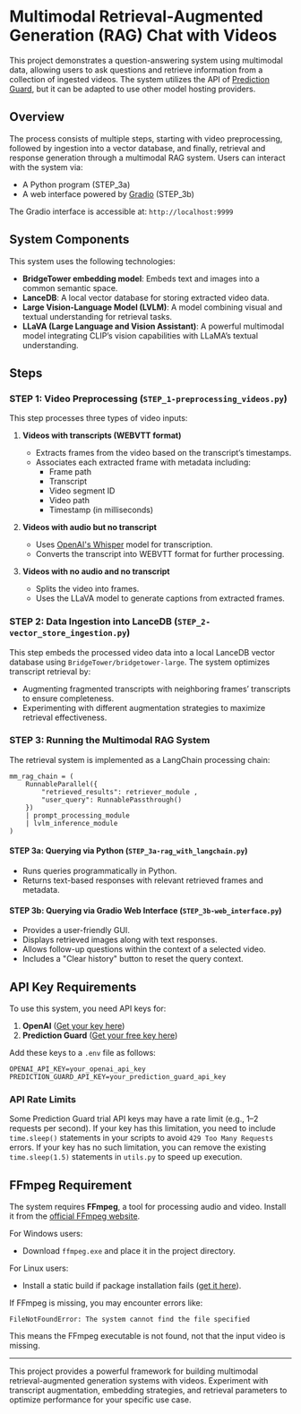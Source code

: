 # Multimodal Retrieval-Augmented Generation (RAG) Chat with Videos

This project demonstrates a question-answering system using multimodal data, allowing users to ask questions and retrieve information from a collection of ingested videos. The system utilizes the API of [Prediction Guard](https://predictionguard.com/), but it can be adapted to use other model hosting providers.

## Overview
The process consists of multiple steps, starting with video preprocessing, followed by ingestion into a vector database, and finally, retrieval and response generation through a multimodal RAG system. Users can interact with the system via:
- A Python program (STEP_3a)
- A web interface powered by [Gradio](https://www.gradio.app/) (STEP_3b)

The Gradio interface is accessible at: `http://localhost:9999`

## System Components
This system uses the following technologies:
- **BridgeTower embedding model**: Embeds text and images into a common semantic space.
- **LanceDB**: A local vector database for storing extracted video data.
- **Large Vision-Language Model (LVLM)**: A model combining visual and textual understanding for retrieval tasks.
- **LLaVA (Large Language and Vision Assistant)**: A powerful multimodal model integrating CLIP’s vision capabilities with LLaMA’s textual understanding.

## Steps
### STEP 1: Video Preprocessing (`STEP_1-preprocessing_videos.py`)
This step processes three types of video inputs:

1. **Videos with transcripts (WEBVTT format)**
   - Extracts frames from the video based on the transcript’s timestamps.
   - Associates each extracted frame with metadata including:
     - Frame path
     - Transcript
     - Video segment ID
     - Video path
     - Timestamp (in milliseconds)

2. **Videos with audio but no transcript**
   - Uses [OpenAI's Whisper](https://github.com/openai/whisper) model for transcription.
   - Converts the transcript into WEBVTT format for further processing.

3. **Videos with no audio and no transcript**
   - Splits the video into frames.
   - Uses the LLaVA model to generate captions from extracted frames.

### STEP 2: Data Ingestion into LanceDB (`STEP_2-vector_store_ingestion.py`)
This step embeds the processed video data into a local LanceDB vector database using `BridgeTower/bridgetower-large`. The system optimizes transcript retrieval by:
- Augmenting fragmented transcripts with neighboring frames’ transcripts to ensure completeness.
- Experimenting with different augmentation strategies to maximize retrieval effectiveness.

### STEP 3: Running the Multimodal RAG System

The retrieval system is implemented as a LangChain processing chain:

```
mm_rag_chain = (
    RunnableParallel({
        "retrieved_results": retriever_module ,
        "user_query": RunnablePassthrough()
    })
    | prompt_processing_module
    | lvlm_inference_module
)
```

#### STEP 3a: Querying via Python (`STEP_3a-rag_with_langchain.py`)
- Runs queries programmatically in Python.
- Returns text-based responses with relevant retrieved frames and metadata.

#### STEP 3b: Querying via Gradio Web Interface (`STEP_3b-web_interface.py`)
- Provides a user-friendly GUI.
- Displays retrieved images along with text responses.
- Allows follow-up questions within the context of a selected video.
- Includes a "Clear history" button to reset the query context.

## API Key Requirements
To use this system, you need API keys for:
1. **OpenAI** ([Get your key here](https://platform.openai.com/login))
2. **Prediction Guard** ([Get your free key here](https://predictionguard.com/get-started))

Add these keys to a `.env` file as follows:
```
OPENAI_API_KEY=your_openai_api_key
PREDICTION_GUARD_API_KEY=your_prediction_guard_api_key
```

### API Rate Limits
Some Prediction Guard trial API keys may have a rate limit (e.g., 1–2 requests per second). If your key has this limitation, you need to include `time.sleep()` statements in your scripts to avoid `429 Too Many Requests` errors. If your key has no such limitation, you can remove the existing `time.sleep(1.5)` statements in `utils.py` to speed up execution.

## FFmpeg Requirement
The system requires **FFmpeg**, a tool for processing audio and video. Install it from the [official FFmpeg website](https://www.ffmpeg.org/).

For Windows users:
- Download `ffmpeg.exe` and place it in the project directory.

For Linux users:
- Install a static build if package installation fails ([get it here](https://johnvansickle.com/ffmpeg/)).

If FFmpeg is missing, you may encounter errors like:
```
FileNotFoundError: The system cannot find the file specified
```
This means the FFmpeg executable is not found, not that the input video is missing.

---

This project provides a powerful framework for building multimodal retrieval-augmented generation systems with videos. Experiment with transcript augmentation, embedding strategies, and retrieval parameters to optimize performance for your specific use case.

